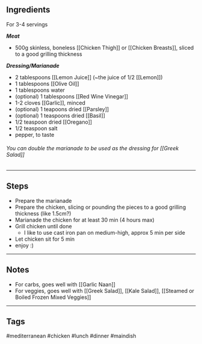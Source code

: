 ## Ingredients
For 3-4 servings

***Meat***
- 500g skinless, boneless [[Chicken Thigh]] or [[Chicken Breasts]], sliced to a good grilling thickness

***Dressing/Marianade***
- 2 tablespoons [[Lemon Juice]] (~the juice of 1/2 [[Lemon]])
- 1 tablespoons [[Olive Oil]]
- 1 tablespoons water
- (optional) 1 tablespoons [[Red Wine Vinegar]]
- 1-2 cloves [[Garlic]], minced
- (optional) 1 teapoons dried [[Parsley]]
- (optional) 1 teaspoons dried [[Basil]]
- 1/2 teaspoon dried [[Oregano]]
- 1/2 teaspoon salt
- pepper, to taste

###### You can double the marianade to be used as the dressing for [[Greek Salad]]

---
## Steps
- Prepare the marianade 
- Prepare the chicken, slicing or pounding the pieces to a good grilling thickness (like 1.5cm?)
- Marianade the chicken for at least 30 min (4 hours max)
- Grill chicken until done
	- I like to use cast iron pan on medium-high, approx 5 min per side
- Let chicken sit for 5 min
- enjoy :)

---
## Notes
- For carbs, goes well with [[Garlic Naan]]
- For veggies, goes well with [[Greek Salad]], [[Kale Salad]], [[Steamed or Boiled Frozen Mixed Veggies]]

---
## Tags
#mediterranean 
#chicken 
#lunch #dinner #maindish